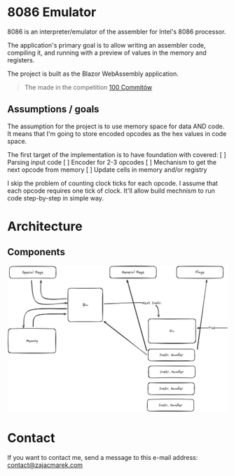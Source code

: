 # 8086 Emulator

8086 is an interpreter/emulator of the assembler for Intel's 8086 processor.

The application's primary goal is to allow writing an assembler code, compiling it, and running with a preview of values in the memory and registers.

The project is built as the Blazor WebAssembly application.

> The made in the competition [100 Commitów](https://100commitow.pl)

## Assumptions / goals

The assumption for the project is to use memory space for data AND code. It means that I'm going to store encoded opcodes as the hex values in code space.

The first target of the implementation is to have foundation with covered:
[ ] Parsing input code
[ ] Encoder for 2-3 opcodes
[ ] Mechanism to get the next opcode from memory
[ ] Update cells in memory and/or registry

I skip the problem of counting clock ticks for each opcode. I assume that each opcode requires one tick of clock. It'll allow build mechnism to run code step-by-step in simple way.

# Architecture

## Components

![](8086emu.png)

# Contact

If you want to contact me, send a message to this e-mail address:
contact@zajacmarek.com